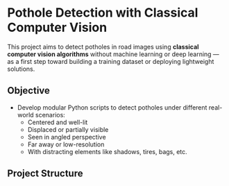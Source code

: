 # Pothole Detection with Classical Computer Vision

This project aims to detect potholes in road images using **classical computer vision algorithms** without machine learning or deep learning — as a first step toward building a training dataset or deploying lightweight solutions.

## Objective

- Develop modular Python scripts to detect potholes under different real-world scenarios:
  - Centered and well-lit
  - Displaced or partially visible
  - Seen in angled perspective
  - Far away or low-resolution
  - With distracting elements like shadows, tires, bags, etc.

##  Project Structure

